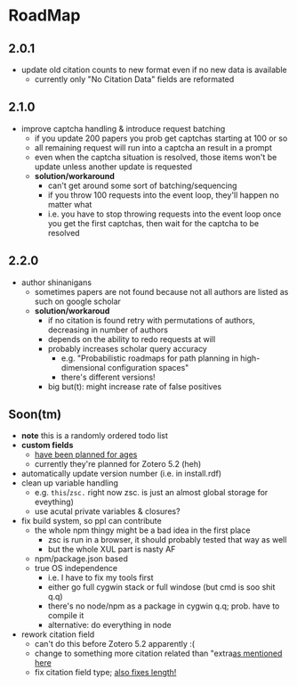 # RoadMap

## 2.0.1
- update old citation counts to new format even if no new data is available
    - currently only "No Citation Data" fields are reformated

## 2.1.0
- improve captcha handling & introduce request batching
    - if you update 200 papers you prob get captchas starting at 100 or so
    - all remaining request will run into a captcha an result in a prompt
    - even when the captcha situation is resolved, those items won't be update unless another update is requested
    - **solution/workaround**
        - can't get around some sort of batching/sequencing
        - if you throw 100 requests into the event loop, they'll happen no matter what
        - i.e. you have to stop throwing requests into the event loop once you get the first captchas, then wait for the captcha to be resolved

## 2.2.0
- author shinanigans
    - sometimes papers are not found because not all authors are listed as such on google scholar
    - **solution/workaroud**
        - if no citation is found retry with permutations of authors, decreasing in number of authors
        - depends on the ability to redo requests at will
        - probably increases scholar query accuracy
            - e.g. "Probabilistic roadmaps for path planning in high-dimensional configuration spaces"
            - there's different versions!
        - big but(t): might increase rate of false positives

## Soon(tm)
- **note** this is a randomly ordered todo list
- **custom fields**
    - [have been planned for ages](https://forums.zotero.org/discussion/65301/adding-a-custom-information-field)
    -  currently they're planned for Zotero 5.2 (heh)
- automatically update version number (i.e. in install.rdf)
- clean up variable handling
    - e.g. `this`/`zsc.` right now zsc. is just an almost global storage for eveything)
    - use acutal private variables & closures?
- fix build system, so ppl can contribute
    - the whole npm thingy might be a bad idea in the first place
        - zsc is run in a browser, it should probably tested that way as well
        - but the whole XUL part is nasty AF
    - npm/package.json based
    - true OS independence
        - i.e. I have to fix my tools first
        - either go full cygwin stack or full windose (but cmd is soo shit q.q)
        - there's no node/npm as a package in cygwin q.q; prob. have to compile it
        - alternative: do everything in node
- rework citation field
    - can't do this before Zotero 5.2 apparently :(
    - change to something more citation related than "extra[as mentioned here](https://github.com/beloglazov/zotero-scholar-citations/issues/37)
    - fix citation field type; [also fixes length!](https://github.com/beloglazov/zotero-scholar-citations/issues/31)
